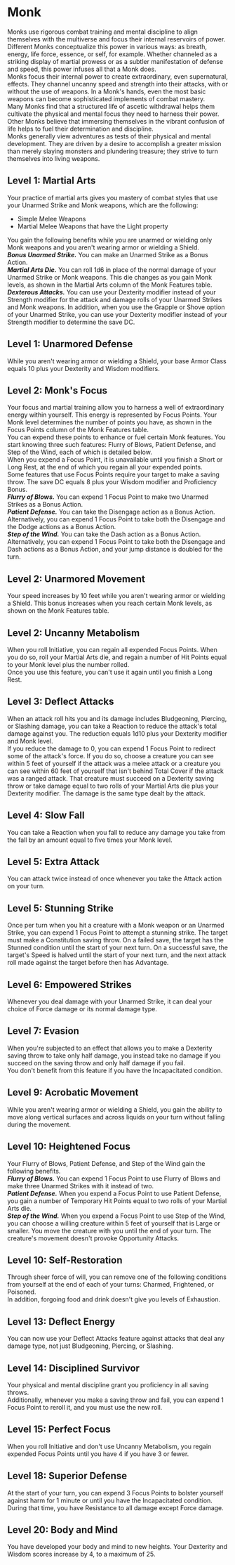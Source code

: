 # Monk
Monks use rigorous combat training and mental discipline to align themselves with the multiverse and focus their internal reservoirs of power. Different Monks conceptualize this power in various ways: as breath, energy, life force, essence, or self, for example. Whether channeled as a striking display of martial prowess or as a subtler manifestation of defense and speed, this power infuses all that a Monk does.  
Monks focus their internal power to create extraordinary, even supernatural, effects. They channel uncanny speed and strength into their attacks, with or without the use of weapons. In a Monk's hands, even the most basic weapons can become sophisticated implements of combat mastery.  
Many Monks find that a structured life of ascetic withdrawal helps them cultivate the physical and mental focus they need to harness their power. Other Monks believe that immersing themselves in the vibrant confusion of life helps to fuel their determination and discipline.  
Monks generally view adventures as tests of their physical and mental development. They are driven by a desire to accomplish a greater mission than merely slaying monsters and plundering treasure; they strive to turn themselves into living weapons.

## Level 1: Martial Arts
Your practice of martial arts gives you mastery of combat styles that use your Unarmed Strike and Monk weapons, which are the following:  
- Simple Melee Weapons  
- Martial Melee Weapons that have the Light property  

You gain the following benefits while you are unarmed or wielding only Monk weapons and you aren't wearing armor or wielding a Shield.  
***Bonus Unarmed Strike.*** You can make an Unarmed Strike as a Bonus Action.  
***Martial Arts Die.*** You can roll 1d6 in place of the normal damage of your Unarmed Strike or Monk weapons. This die changes as you gain Monk levels, as shown in the Martial Arts column of the Monk Features table.  
***Dexterous Attacks.*** You can use your Dexterity modifier instead of your Strength modifier for the attack and damage rolls of your Unarmed Strikes and Monk weapons. In addition, when you use the Grapple or Shove option of your Unarmed Strike, you can use your Dexterity modifier instead of your Strength modifier to determine the save DC.

## Level 1: Unarmored Defense
While you aren't wearing armor or wielding a Shield, your base Armor Class equals 10 plus your Dexterity and Wisdom modifiers.

## Level 2: Monk's Focus
Your focus and martial training allow you to harness a well of extraordinary energy within yourself. This energy is represented by Focus Points. Your Monk level determines the number of points you have, as shown in the Focus Points column of the Monk Features table.  
You can expend these points to enhance or fuel certain Monk features. You start knowing three such features: Flurry of Blows, Patient Defense, and Step of the Wind, each of which is detailed below.  
When you expend a Focus Point, it is unavailable until you finish a Short or Long Rest, at the end of which you regain all your expended points.  
Some features that use Focus Points require your target to make a saving throw. The save DC equals 8 plus your Wisdom modifier and Proficiency Bonus.  
***Flurry of Blows.*** You can expend 1 Focus Point to make two Unarmed Strikes as a Bonus Action.  
***Patient Defense.*** You can take the Disengage action as a Bonus Action. Alternatively, you can expend 1 Focus Point to take both the Disengage and the Dodge actions as a Bonus Action.  
***Step of the Wind.*** You can take the Dash action as a Bonus Action. Alternatively, you can expend 1 Focus Point to take both the Disengage and Dash actions as a Bonus Action, and your jump distance is doubled for the turn.

## Level 2: Unarmored Movement
Your speed increases by 10 feet while you aren't wearing armor or wielding a Shield. This bonus increases when you reach certain Monk levels, as shown on the Monk Features table.

## Level 2: Uncanny Metabolism
When you roll Initiative, you can regain all expended Focus Points. When you do so, roll your Martial Arts die, and regain a number of Hit Points equal to your Monk level plus the number rolled.  
Once you use this feature, you can't use it again until you finish a Long Rest.

## Level 3: Deflect Attacks
When an attack roll hits you and its damage includes Bludgeoning, Piercing, or Slashing damage, you can take a Reaction to reduce the attack's total damage against you. The reduction equals 1d10 plus your Dexterity modifier and Monk level.  
If you reduce the damage to 0, you can expend 1 Focus Point to redirect some of the attack's force. If you do so, choose a creature you can see within 5 feet of yourself if the attack was a melee attack or a creature you can see within 60 feet of yourself that isn't behind Total Cover if the attack was a ranged attack. That creature must succeed on a Dexterity saving throw or take damage equal to two rolls of your Martial Arts die plus your Dexterity modifier. The damage is the same type dealt by the attack.

## Level 4: Slow Fall
You can take a Reaction when you fall to reduce any damage you take from the fall by an amount equal to five times your Monk level.

## Level 5: Extra Attack
You can attack twice instead of once whenever you take the Attack action on your turn.

## Level 5: Stunning Strike
Once per turn when you hit a creature with a Monk weapon or an Unarmed Strike, you can expend 1 Focus Point to attempt a stunning strike. The target must make a Constitution saving throw. On a failed save, the target has the Stunned condition until the start of your next turn. On a successful save, the target's Speed is halved until the start of your next turn, and the next attack roll made against the target before then has Advantage.

## Level 6: Empowered Strikes
Whenever you deal damage with your Unarmed Strike, it can deal your choice of Force damage or its normal damage type.

## Level 7: Evasion
When you're subjected to an effect that allows you to make a Dexterity saving throw to take only half damage, you instead take no damage if you succeed on the saving throw and only half damage if you fail.  
You don't benefit from this feature if you have the Incapacitated condition.

## Level 9: Acrobatic Movement
While you aren't wearing armor or wielding a Shield, you gain the ability to move along vertical surfaces and across liquids on your turn without falling during the movement.

## Level 10: Heightened Focus
Your Flurry of Blows, Patient Defense, and Step of the Wind gain the following benefits.  
***Flurry of Blows.*** You can expend 1 Focus Point to use Flurry of Blows and make three Unarmed Strikes with it instead of two.  
***Patient Defense.*** When you expend a Focus Point to use Patient Defense, you gain a number of Temporary Hit Points equal to two rolls of your Martial Arts die.  
***Step of the Wind.*** When you expend a Focus Point to use Step of the Wind, you can choose a willing creature within 5 feet of yourself that is Large or smaller. You move the creature with you until the end of your turn. The creature's movement doesn't provoke Opportunity Attacks.

## Level 10: Self-Restoration
Through sheer force of will, you can remove one of the following conditions from yourself at the end of each of your turns: Charmed, Frightened, or Poisoned.  
In addition, forgoing food and drink doesn't give you levels of Exhaustion.

## Level 13: Deflect Energy
You can now use your Deflect Attacks feature against attacks that deal any damage type, not just Bludgeoning, Piercing, or Slashing.

## Level 14: Disciplined Survivor
Your physical and mental discipline grant you proficiency in all saving throws.  
Additionally, whenever you make a saving throw and fail, you can expend 1 Focus Point to reroll it, and you must use the new roll.

## Level 15: Perfect Focus
When you roll Initiative and don't use Uncanny Metabolism, you regain expended Focus Points until you have 4 if you have 3 or fewer.

## Level 18: Superior Defense
At the start of your turn, you can expend 3 Focus Points to bolster yourself against harm for 1 minute or until you have the Incapacitated condition. During that time, you have Resistance to all damage except Force damage.

## Level 20: Body and Mind
You have developed your body and mind to new heights. Your Dexterity and Wisdom scores increase by 4, to a maximum of 25.
